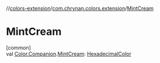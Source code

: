 //[colors-extension](../../index.md)/[com.chrynan.colors.extension](index.md)/[MintCream](-mint-cream.md)

# MintCream

[common]\
val [Color.Companion](../../../colors-core/colors-core/com.chrynan.colors/-color/-companion/index.md).[MintCream](-mint-cream.md): [HexadecimalColor](../../../colors-core/colors-core/com.chrynan.colors/-hexadecimal-color/index.md)
